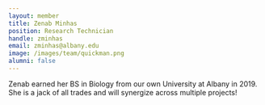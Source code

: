 ```yaml
---
layout: member
title: Zenab Minhas
position: Research Technician
handle: zminhas
email: zminhas@albany.edu
image: /images/team/quickman.png
alumni: false
---
```


Zenab earned her BS in Biology from our own University at Albany in 2019. She is a jack of all trades and will synergize across multiple projects! 



